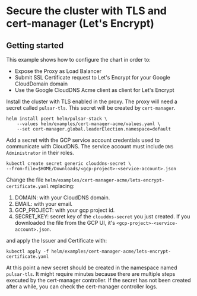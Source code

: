 # Secure the cluster with TLS and cert-manager (Let's Encrypt)

## Getting started
This example shows how to configure the chart in order to:
- Expose the Proxy as Load Balancer
- Submit SSL Certificate request to Let's Encrypt for your Google CloudDomain domain
- Use the Google CloudDNS Acme client as client for Let's Encrypt 

Install the cluster with TLS enabled in the proxy.
The proxy will need a secret called `pulsar-tls`. 
This secret will be created by `cert-manager`.

```
helm install pcert helm/pulsar-stack \
    --values helm/examples/cert-manager-acme/values.yaml \
    --set cert-manager.global.leaderElection.namespace=default
```

Add a secret with the GCP service account credentials used to communicate with CloudDNS.
The service account must include `DNS Administrator` in their roles.

```
kubectl create secret generic clouddns-secret \
--from-file=$HOME/Downloads/<gcp-project>-<service-account>.json
```

Change the file `helm/examples/cert-manager-acme/lets-encrypt-certificate.yaml` replacing:
1. DOMAIN: with your CloudDNS domain.
2. EMAIL: with your email.
3. GCP_PROJECT: with your gcp project id.
4. SECRET_KEY: secret key of the `clouddns-secret` you just created. If you downloaded the file from the GCP UI, it's `<gcp-project>-<service-account>.json`.

and apply the Issuer and Certificate with:
```
kubectl apply -f helm/examples/cert-manager-acme/lets-encrypt-certificate.yaml
```

At this point a new secret should be created in the namespace named `pulsar-tls`. It might require minutes because there are multiple steps executed by the cert-manager controller.
If the secret has not been created after a while, you can check the cert-manager controller logs.

